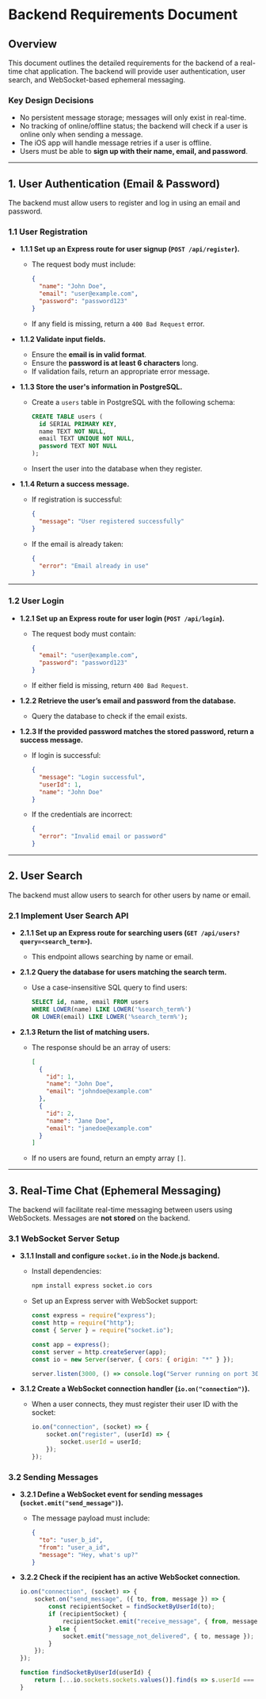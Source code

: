 # Backend Requirements Document

## Overview
This document outlines the detailed requirements for the backend of a real-time chat application. The backend will provide user authentication, user search, and WebSocket-based ephemeral messaging.

### Key Design Decisions
- No persistent message storage; messages will only exist in real-time.
- No tracking of online/offline status; the backend will check if a user is online only when sending a message.
- The iOS app will handle message retries if a user is offline.
- Users must be able to **sign up with their name, email, and password**.

---

## 1. User Authentication (Email & Password)
The backend must allow users to register and log in using an email and password.

### 1.1 User Registration
- **1.1.1 Set up an Express route for user signup (`POST /api/register`).**  
  - The request body must include:
    ```json
    {
      "name": "John Doe",
      "email": "user@example.com",
      "password": "password123"
    }
    ```
  - If any field is missing, return a `400 Bad Request` error.

- **1.1.2 Validate input fields.**  
  - Ensure the **email is in valid format**.  
  - Ensure the **password is at least 6 characters** long.  
  - If validation fails, return an appropriate error message.

- **1.1.3 Store the user's information in PostgreSQL.**  
  - Create a `users` table in PostgreSQL with the following schema:
    ```sql
    CREATE TABLE users (
      id SERIAL PRIMARY KEY,
      name TEXT NOT NULL,
      email TEXT UNIQUE NOT NULL,
      password TEXT NOT NULL
    );
    ```
  - Insert the user into the database when they register.

- **1.1.4 Return a success message.**  
  - If registration is successful:
    ```json
    {
      "message": "User registered successfully"
    }
    ```
  - If the email is already taken:
    ```json
    {
      "error": "Email already in use"
    }
    ```

---

### 1.2 User Login
- **1.2.1 Set up an Express route for user login (`POST /api/login`).**  
  - The request body must contain:
    ```json
    {
      "email": "user@example.com",
      "password": "password123"
    }
    ```
  - If either field is missing, return `400 Bad Request`.

- **1.2.2 Retrieve the user’s email and password from the database.**  
  - Query the database to check if the email exists.

- **1.2.3 If the provided password matches the stored password, return a success message.**  
  - If login is successful:
    ```json
    {
      "message": "Login successful",
      "userId": 1,
      "name": "John Doe"
    }
    ```
  - If the credentials are incorrect:
    ```json
    {
      "error": "Invalid email or password"
    }
    ```

---

## 2. User Search
The backend must allow users to search for other users by name or email.

### 2.1 Implement User Search API
- **2.1.1 Set up an Express route for searching users (`GET /api/users?query=<search_term>`).**  
  - This endpoint allows searching by name or email.

- **2.1.2 Query the database for users matching the search term.**  
  - Use a case-insensitive SQL query to find users:
    ```sql
    SELECT id, name, email FROM users
    WHERE LOWER(name) LIKE LOWER('%search_term%')
    OR LOWER(email) LIKE LOWER('%search_term%');
    ```

- **2.1.3 Return the list of matching users.**  
  - The response should be an array of users:
    ```json
    [
      {
        "id": 1,
        "name": "John Doe",
        "email": "johndoe@example.com"
      },
      {
        "id": 2,
        "name": "Jane Doe",
        "email": "janedoe@example.com"
      }
    ]
    ```
  - If no users are found, return an empty array `[]`.

---

## 3. Real-Time Chat (Ephemeral Messaging)
The backend will facilitate real-time messaging between users using WebSockets. Messages are **not stored** on the backend.

### 3.1 WebSocket Server Setup
- **3.1.1 Install and configure `socket.io` in the Node.js backend.**  
  - Install dependencies:
    ```sh
    npm install express socket.io cors
    ```
  - Set up an Express server with WebSocket support:
    ```javascript
    const express = require("express");
    const http = require("http");
    const { Server } = require("socket.io");

    const app = express();
    const server = http.createServer(app);
    const io = new Server(server, { cors: { origin: "*" } });

    server.listen(3000, () => console.log("Server running on port 3000"));
    ```

- **3.1.2 Create a WebSocket connection handler (`io.on("connection")`).**  
  - When a user connects, they must register their user ID with the socket:
    ```javascript
    io.on("connection", (socket) => {
        socket.on("register", (userId) => {
            socket.userId = userId;
        });
    });
    ```

### 3.2 Sending Messages
- **3.2.1 Define a WebSocket event for sending messages (`socket.emit("send_message")`).**  
  - The message payload must include:
    ```json
    {
      "to": "user_b_id",
      "from": "user_a_id",
      "message": "Hey, what's up?"
    }
    ```

- **3.2.2 Check if the recipient has an active WebSocket connection.**  
  ```javascript
  io.on("connection", (socket) => {
      socket.on("send_message", ({ to, from, message }) => {
          const recipientSocket = findSocketByUserId(to);
          if (recipientSocket) {
              recipientSocket.emit("receive_message", { from, message });
          } else {
              socket.emit("message_not_delivered", { to, message });
          }
      });
  });

  function findSocketByUserId(userId) {
      return [...io.sockets.sockets.values()].find(s => s.userId === userId);
  }
  ```
